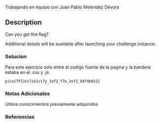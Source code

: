 Trabajando en equipo con Juan Pablo Melendez Devora
## Description

Can you get the flag?

Additional details will be available after launching your challenge instance.

### Solucion
Para este ejercicio solo entre al codigo fuente de la pagina y la bandera estaba en el .css y .js

```
picoCTF{1nclu51v17y_1of2_f7w_2of2_b8f4b022}
```
### Notas Adicionales
Utilice conocimientos previamente adquiridos


### Referencias
